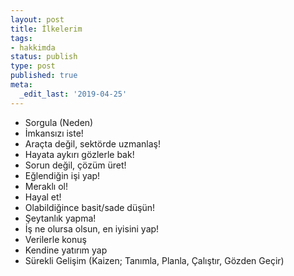```yaml
---
layout: post
title: İlkelerim
tags:
- hakkimda
status: publish
type: post
published: true
meta:
  _edit_last: '2019-04-25'
---
```

 - Sorgula (Neden)
 - İmkansızı iste!
 - Araçta değil, sektörde uzmanlaş!
 - Hayata aykırı gözlerle bak!
 - Sorun değil, çözüm üret!
 - Eğlendiğin işi yap!
 - Meraklı ol!
 - Hayal et!
 - Olabildiğince basit/sade düşün!
 - Şeytanlık yapma!
 - İş ne olursa olsun, en iyisini yap!
 - Verilerle konuş
 - Kendine yatırım yap
 - Sürekli Gelişim (Kaizen; Tanımla, Planla, Çalıştır, Gözden Geçir)